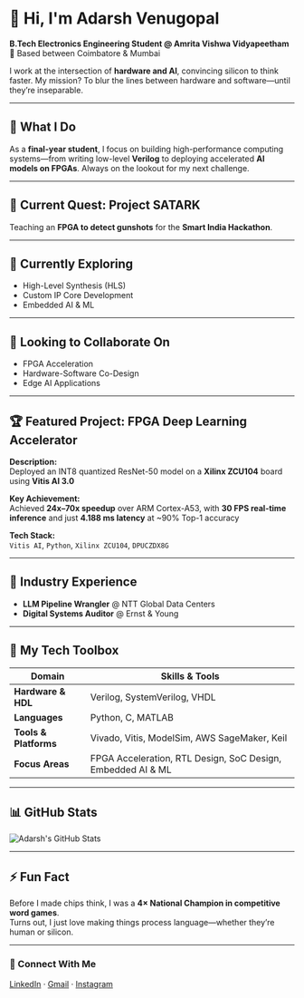 # 👋 Hi, I'm Adarsh Venugopal

**B.Tech Electronics Engineering Student @ Amrita Vishwa Vidyapeetham**  
📍 Based between Coimbatore & Mumbai  

I work at the intersection of **hardware and AI**, convincing silicon to think faster. My mission? To blur the lines between hardware and software—until they’re inseparable.

---

## 🧠 What I Do

As a **final-year student**, I focus on building high-performance computing systems—from writing low-level **Verilog** to deploying accelerated **AI models on FPGAs**. Always on the lookout for my next challenge.

---

## 🔭 Current Quest: Project SATARK  
Teaching an **FPGA to detect gunshots** for the **Smart India Hackathon**.

---

## 🌱 Currently Exploring
- High-Level Synthesis (HLS)
- Custom IP Core Development
- Embedded AI & ML

---

## 👯 Looking to Collaborate On
- FPGA Acceleration
- Hardware-Software Co-Design
- Edge AI Applications

---

## 🏆 Featured Project: FPGA Deep Learning Accelerator

**Description:**  
Deployed an INT8 quantized ResNet-50 model on a **Xilinx ZCU104** board using **Vitis AI 3.0**

**Key Achievement:**  
Achieved **24x–70x speedup** over ARM Cortex-A53, with **30 FPS real-time inference** and just **4.188 ms latency** at ~90% Top-1 accuracy

**Tech Stack:**  
`Vitis AI`, `Python`, `Xilinx ZCU104`, `DPUCZDX8G`

---

## 💼 Industry Experience
- **LLM Pipeline Wrangler** @ NTT Global Data Centers  
- **Digital Systems Auditor** @ Ernst & Young

---

## 🧰 My Tech Toolbox

| Domain                 | Skills & Tools                                                   |
|------------------------|------------------------------------------------------------------|
| **Hardware & HDL**     | Verilog, SystemVerilog, VHDL                                     |
| **Languages**          | Python, C, MATLAB                                                |
| **Tools & Platforms**  | Vivado, Vitis, ModelSim, AWS SageMaker, Keil                    |
| **Focus Areas**        | FPGA Acceleration, RTL Design, SoC Design, Embedded AI & ML     |

---

## 📊 GitHub Stats
<!-- You can use tools like GitHub Readme Stats or similar -->
![Adarsh's GitHub Stats](https://github-readme-stats.vercel.app/api?username=your-github-username&show_icons=true&theme=dark)

---

## ⚡ Fun Fact
Before I made chips think, I was a **4× National Champion in competitive word games**.  
Turns out, I just love making things process language—whether they’re human or silicon.

---

### 🔗 Connect With Me

[LinkedIn](https://www.linkedin.com/in/your-profile) · [Gmail](mailto:your.email@example.com) · [Instagram](https://www.instagram.com/yourhandle)

